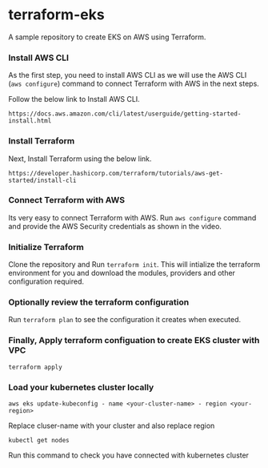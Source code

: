 # terraform-eks

A sample repository to create EKS on AWS using Terraform.

### Install AWS CLI

As the first step, you need to install AWS CLI as we will use the AWS CLI (`aws configure`) command to connect Terraform with AWS in the next steps.

Follow the below link to Install AWS CLI.

```
https://docs.aws.amazon.com/cli/latest/userguide/getting-started-install.html
```

### Install Terraform

Next, Install Terraform using the below link.

```
https://developer.hashicorp.com/terraform/tutorials/aws-get-started/install-cli
```

### Connect Terraform with AWS

Its very easy to connect Terraform with AWS. Run `aws configure` command and provide the AWS Security credentials as shown in the video.

### Initialize Terraform

Clone the repository and Run `terraform init`. This will intialize the terraform environment for you and download the modules, providers and other configuration required.

### Optionally review the terraform configuration

Run `terraform plan` to see the configuration it creates when executed.

### Finally, Apply terraform configuation to create EKS cluster with VPC

`terraform apply`

### Load your kubernetes cluster locally

```
aws eks update-kubeconfig - name <your-cluster-name> - region <your-region>
```

Replace cluser-name with your cluster and also replace region

`kubectl get nodes`

Run this command to check you have connected with kubernetes cluster
